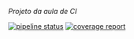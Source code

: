 *Projeto da aula de CI*

[![pipeline status](https://gitlab.com/victorfconti/aula_devops/badges/master/pipeline.svg)](https://gitlab.com/victorfconti/aula_devops/commits/master)
[![coverage report](https://gitlab.com/victorfconti/aula_devops/badges/master/coverage.svg)](https://gitlab.com/victorfconti/aula_devops/commits/master)

